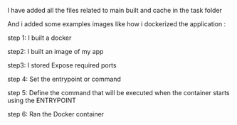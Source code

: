 I have added all the files related to main built and cache in the task folder

And i added some examples images like how i dockerized the application :

step 1: I built a docker

step2:  I built an image of my app

step3:  I stored Expose required ports

step 4: Set the entrypoint or command

step 5: Define the command that will be executed when the container starts using the ENTRYPOINT 

step 6: Ran the Docker container
